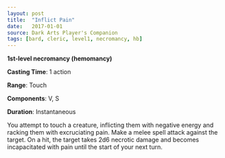 ```yaml
---
layout: post
title:  "Inflict Pain"
date:   2017-01-01
source: Dark Arts Player's Companion
tags: [bard, cleric, level1, necromancy, hb]
---
```


**1st-level necromancy (hemomancy)**

**Casting Time**: 1 action

**Range**: Touch

**Components**: V, S

**Duration**: Instantaneous

You attempt to touch a creature, inflicting them with negative energy and racking them with excruciating pain. Make a melee spell attack against the target. On a hit, the target takes 2d6 necrotic damage and becomes incapacitated with pain until the start of your next turn.
